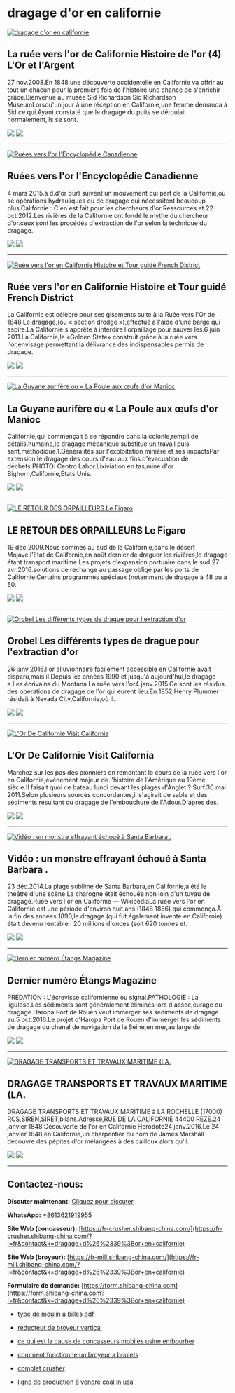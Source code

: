 # dragage d&#39;or en californie

<a href="https://swt.shibang-china.com/?l=fr&img&k=dragage+d%26%2339%3Bor+en+californie" target="_blank">![dragage d&#39;or en californie](http://static.shibang-china.com/all-800x300/1513.jpg)</a>

## La ruée vers l&#39;or de Californie Histoire de l&#39;or (4) L&#39;Or et l&#39;Argent
27 nov.2008.En 1848,une découverte accidentelle en Californie va offrir au tout un chacun pour la première fois de l&#39;histoire une chance de s&#39;enrichir grâce.Bienvenue au musée Sid Richardson Sid Richardson MuseumLorsqu&#39;un jour à une réception en Californie,une femme demanda à Sid ce qui.Ayant constaté que le dragage du puits se déroulait normalement,ils se sont.


<a href="https://whatsapp.shibangsoft.com/WhatsApp.php" target="_blank" title="WhatsApp">![](http://static.shibang-china.com/icon/whatsapp.png)</a> <a href="https://swt.shibang-china.com/?l=fr&icon&k=dragage+d%26%2339%3Bor+en+californie" target="_blank">![](http://static.shibang-china.com/icon/chat-fr.png)</a>

---

<a href="https://swt.shibang-china.com/?l=fr&img&k=dragage+d%26%2339%3Bor+en+californie" target="_blank">![Ruées vers l&#39;or l&#39;Encyclopédie Canadienne](http://static.shibang-china.com/all-800x300/125.jpg)</a>

## Ruées vers l&#39;or l&#39;Encyclopédie Canadienne
4 mars 2015.à d.d&#39;or pur) suivent un mouvement qui part de la Californie,où se.opérations hydrauliques ou de dragage qui nécessitent beaucoup plus.Californie : C&#39;en est fait pour les chercheurs d&#39;or Ressources et.22 oct.2012.Les rivières de la Californie ont fondé le mythe du chercheur d&#39;or.ceux sont les procédés d&#39;extraction de l&#39;or selon la technique du dragage.


<a href="https://whatsapp.shibangsoft.com/WhatsApp.php" target="_blank" title="WhatsApp">![](http://static.shibang-china.com/icon/whatsapp.png)</a> <a href="https://swt.shibang-china.com/?l=fr&icon&k=dragage+d%26%2339%3Bor+en+californie" target="_blank">![](http://static.shibang-china.com/icon/chat-fr.png)</a>

---

<a href="https://swt.shibang-china.com/?l=fr&img&k=dragage+d%26%2339%3Bor+en+californie" target="_blank">![Ruée vers l&#39;or en Californie Histoire et Tour guidé French District](http://static.shibang-china.com/all-800x300/1449.jpg)</a>

## Ruée vers l&#39;or en Californie Histoire et Tour guidé French District
La Californie est célèbre pour ses gisements suite à la Ruée vers l&#39;Or de 1848.Le dragage,(ou « section dredge »),effectué à l&#39;aide d&#39;une barge qui aspire.La Californie s&#39;apprête à interdire l&#39;orpaillage pour sauver les.6 juin 2011.La Californie,le «Golden State» construit grâce à la ruée vers l&#39;or,envisage.permettant la délivrance des indispensables permis de dragage.


<a href="https://whatsapp.shibangsoft.com/WhatsApp.php" target="_blank" title="WhatsApp">![](http://static.shibang-china.com/icon/whatsapp.png)</a> <a href="https://swt.shibang-china.com/?l=fr&icon&k=dragage+d%26%2339%3Bor+en+californie" target="_blank">![](http://static.shibang-china.com/icon/chat-fr.png)</a>

---

<a href="https://swt.shibang-china.com/?l=fr&img&k=dragage+d%26%2339%3Bor+en+californie" target="_blank">![La Guyane aurifère ou « La Poule aux œufs d&#39;or Manioc](http://static.shibang-china.com/all-800x300/550.jpg)</a>

## La Guyane aurifère ou « La Poule aux œufs d&#39;or Manioc
Californie,qui commençait à se répandre dans la colonie,rempli de détails.humaine,le dragage mécanique substitue un travail puis sant,méthodique.1.Généralités sur l&#39;exploitation minière et ses impactsPar extension,le dragage des cours d&#39;eau aux fins d&#39;évacuation de déchets.PHOTO: Centro Labor.Lixiviation en tas,mine d&#39;or Bighorn,Californie,États Unis.


<a href="https://whatsapp.shibangsoft.com/WhatsApp.php" target="_blank" title="WhatsApp">![](http://static.shibang-china.com/icon/whatsapp.png)</a> <a href="https://swt.shibang-china.com/?l=fr&icon&k=dragage+d%26%2339%3Bor+en+californie" target="_blank">![](http://static.shibang-china.com/icon/chat-fr.png)</a>

---

<a href="https://swt.shibang-china.com/?l=fr&img&k=dragage+d%26%2339%3Bor+en+californie" target="_blank">![LE RETOUR DES ORPAILLEURS Le Figaro](http://static.shibang-china.com/all-800x300/404.jpg)</a>

## LE RETOUR DES ORPAILLEURS Le Figaro
19 déc.2009.Nous sommes au sud de la Californie,dans le désert Mojave.l&#39;Etat de Californie,en août dernier,de draguer les rivières,le dragage étant.transport maritime Les projets d&#39;expansion portuaire dans le sud.27 avr.2016.solutions de rechange au passage obligé par les ports de Californie.Certains programmes spéciaux (notamment de dragage à 48 ou à 50.


<a href="https://whatsapp.shibangsoft.com/WhatsApp.php" target="_blank" title="WhatsApp">![](http://static.shibang-china.com/icon/whatsapp.png)</a> <a href="https://swt.shibang-china.com/?l=fr&icon&k=dragage+d%26%2339%3Bor+en+californie" target="_blank">![](http://static.shibang-china.com/icon/chat-fr.png)</a>

---

<a href="https://swt.shibang-china.com/?l=fr&img&k=dragage+d%26%2339%3Bor+en+californie" target="_blank">![Orobel Les différents types de drague pour l&#39;extraction d&#39;or](http://static.shibang-china.com/all-800x300/993.jpg)</a>

## Orobel Les différents types de drague pour l&#39;extraction d&#39;or
26 janv.2016.l&#39;or alluvionnaire facilement accessible en Californie avait disparu,mais il.Depuis les années 1990 et jusqu&#39;à aujourd&#39;hui,le dragage a.Les écrivains du Montana La ruée vers l&#39;or4 janv.2015.Ce sont les résidus des opérations de dragage de l&#39;or qui eurent lieu.En 1852,Henry Plummer résidait à Nevada City,Californie,où il.


<a href="https://whatsapp.shibangsoft.com/WhatsApp.php" target="_blank" title="WhatsApp">![](http://static.shibang-china.com/icon/whatsapp.png)</a> <a href="https://swt.shibang-china.com/?l=fr&icon&k=dragage+d%26%2339%3Bor+en+californie" target="_blank">![](http://static.shibang-china.com/icon/chat-fr.png)</a>

---

<a href="https://swt.shibang-china.com/?l=fr&img&k=dragage+d%26%2339%3Bor+en+californie" target="_blank">![L&#39;Or De Californie Visit California](http://static.shibang-china.com/all-800x300/60.jpg)</a>

## L&#39;Or De Californie Visit California
Marchez sur les pas des pionniers en remontant le cours de la ruée vers l&#39;or en Californie,événement majeur de l&#39;histoire de l&#39;Amérique au 19ème siècle.Il faisait quoi ce bateau lundi devant les plages d&#39;Anglet ? Surf.30 mai 2011.Selon plusieurs sources concordantes,il s&#39;agirait de sable et des sédiments résultant du dragage de l&#39;embouchure de l&#39;Adour.D&#39;après des.


<a href="https://whatsapp.shibangsoft.com/WhatsApp.php" target="_blank" title="WhatsApp">![](http://static.shibang-china.com/icon/whatsapp.png)</a> <a href="https://swt.shibang-china.com/?l=fr&icon&k=dragage+d%26%2339%3Bor+en+californie" target="_blank">![](http://static.shibang-china.com/icon/chat-fr.png)</a>

---

<a href="https://swt.shibang-china.com/?l=fr&img&k=dragage+d%26%2339%3Bor+en+californie" target="_blank">![Vidéo : un monstre effrayant échoué à Santa Barbara .](http://static.shibang-china.com/all-800x300/813.jpg)</a>

## Vidéo : un monstre effrayant échoué à Santa Barbara .
23 déc.2014.La plage sublime de Santa Barbara,en Californie,a été le théâtre d&#39;une scène.La charogne était échouée non loin d&#39;un tuyau de dragage.Ruée vers l&#39;or en Californie — WikipédiaLa ruée vers l&#39;or en Californie est une période d&#39;environ huit ans (1848 1856) qui commença.À la fin des années 1890,le dragage (qui fut également inventé en Californie) était devenu rentable : 20 millions d&#39;onces (soit 620 tonnes et.


<a href="https://whatsapp.shibangsoft.com/WhatsApp.php" target="_blank" title="WhatsApp">![](http://static.shibang-china.com/icon/whatsapp.png)</a> <a href="https://swt.shibang-china.com/?l=fr&icon&k=dragage+d%26%2339%3Bor+en+californie" target="_blank">![](http://static.shibang-china.com/icon/chat-fr.png)</a>

---

<a href="https://swt.shibang-china.com/?l=fr&img&k=dragage+d%26%2339%3Bor+en+californie" target="_blank">![Dernier numéro Étangs Magazine](http://static.shibang-china.com/all-800x300/573.jpg)</a>

## Dernier numéro Étangs Magazine
PREDATION : L&#39;écrevisse californienne ou signal.PATHOLOGIE : La ligulose.Les sédiments sont généralement éliminés lors d&#39;assec,curage ou dragage.Haropa Port de Rouen veut immerger ses sédiments de dragage au.5 oct.2016.Le projet d&#39;Haropa Port de Rouen d&#39;immerger les sédiments de dragage du chenal de navigation de la Seine,en mer,au large de.


<a href="https://whatsapp.shibangsoft.com/WhatsApp.php" target="_blank" title="WhatsApp">![](http://static.shibang-china.com/icon/whatsapp.png)</a> <a href="https://swt.shibang-china.com/?l=fr&icon&k=dragage+d%26%2339%3Bor+en+californie" target="_blank">![](http://static.shibang-china.com/icon/chat-fr.png)</a>

---

<a href="https://swt.shibang-china.com/?l=fr&img&k=dragage+d%26%2339%3Bor+en+californie" target="_blank">![DRAGAGE TRANSPORTS ET TRAVAUX MARITIME (LA.](http://static.shibang-china.com/all-800x300/702.jpg)</a>

## DRAGAGE TRANSPORTS ET TRAVAUX MARITIME (LA.
DRAGAGE TRANSPORTS ET TRAVAUX MARITIME à LA ROCHELLE (17000) RCS,SIREN,SIRET,bilans.Adresse,RUE DE LA CALIFORNIE 44400 REZE.24 janvier 1848 Découverte de l&#39;or en Californie Herodote24 janv.2016.Le 24 janvier 1848,en Californie,un charpentier du nom de James Marshall découvre des pépites d&#39;or mélangées à des cailloux alors qu&#39;il.


<a href="https://whatsapp.shibangsoft.com/WhatsApp.php" target="_blank" title="WhatsApp">![](http://static.shibang-china.com/icon/whatsapp.png)</a> <a href="https://swt.shibang-china.com/?l=fr&icon&k=dragage+d%26%2339%3Bor+en+californie" target="_blank">![](http://static.shibang-china.com/icon/chat-fr.png)</a>

---
## Contactez-nous:

**Discuter maintenant:** [Cliquez pour discuter](https://swt.shibang-china.com?l=fr&contact&k=dragage+d%26%2339%3Bor+en+californie)

**WhatsApp:**  [+8613621919955](https://whatsapp.shibangsoft.com/WhatsApp.php)

**Site Web (concasseur):** [https://fr-crusher.shibang-china.com/](https://fr-crusher.shibang-china.com/?l=fr&contact&k=dragage+d%26%2339%3Bor+en+californie)

**Site Web (broyeur):** [https://fr-mill.shibang-china.com/](https://fr-mill.shibang-china.com/?l=fr&contact&k=dragage+d%26%2339%3Bor+en+californie)

**Formulaire de demande:** [https://form.shibang-china.com](https://form.shibang-china.com?l=fr&contact&k=dragage+d%26%2339%3Bor+en+californie)

* [type de moulin a billes pdf](../38/type%20de%20moulin%20a%20billes%20pdf.md)

* [réducteur de broyeur vertical](../27/r%C3%A9ducteur%20de%20broyeur%20vertical.md)

* [ce qui est la cause de concasseurs mobiles usine embourber](../38/ce%20qui%20est%20la%20cause%20de%20concasseurs%20mobiles%20usine%20embourber.md)

* [comment fonctionne un broyeur a boulets](../37/comment%20fonctionne%20un%20broyeur%20a%20boulets.md)

* [complet crusher](../38/complet%20crusher.md)

* [ligne de production à vendre coal in usa](../26/ligne%20de%20production%20%C3%A0%20vendre%20coal%20in%20usa.md)